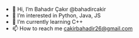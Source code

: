 - 👋 Hi, I’m Bahadır Çakır @bahadircakir
- 👀 I’m interested in Python, Java, JS
- 🌱 I’m currently learning C++
- 📫 How to reach me cakirbahadir26@gmail.com

<!---
bahadircakir/bahadircakir is a ✨ special ✨ repository because its `README.md` (this file) appears on your GitHub profile.
You can click the Preview link to take a look at your changes.
--->

